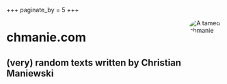 +++
paginate_by = 5
+++

<img src="/me.jpeg" style="max-width:15%;min-width:40px;float:right;border-radius:50%" alt="A tamed chmanie" />

# chmanie.com

## (very) random texts written by Christian Maniewski

